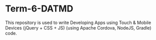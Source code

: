 # Term-6-DATMD
This repository is used to write Developing Apps using Touch & Mobile Devices (jQuery + CSS + JS) (using Apache Cordova, NodeJS, Gradle) code.
